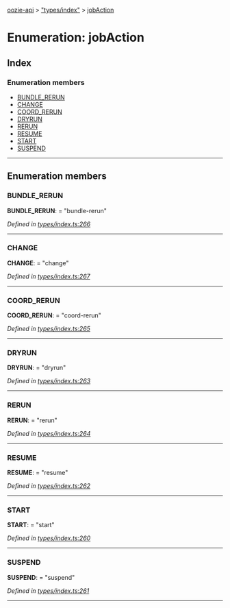 [oozie-api](../README.md) > ["types/index"](../modules/_types_index_.md) > [jobAction](../enums/_types_index_.jobaction.md)

# Enumeration: jobAction

## Index

### Enumeration members

* [BUNDLE_RERUN](_types_index_.jobaction.md#bundle_rerun)
* [CHANGE](_types_index_.jobaction.md#change)
* [COORD_RERUN](_types_index_.jobaction.md#coord_rerun)
* [DRYRUN](_types_index_.jobaction.md#dryrun)
* [RERUN](_types_index_.jobaction.md#rerun)
* [RESUME](_types_index_.jobaction.md#resume)
* [START](_types_index_.jobaction.md#start)
* [SUSPEND](_types_index_.jobaction.md#suspend)

---

## Enumeration members

<a id="bundle_rerun"></a>

###  BUNDLE_RERUN

**BUNDLE_RERUN**:  = "bundle-rerun"

*Defined in [types/index.ts:266](https://github.com/ptariche/oozie-ts/blob/83e55cd/src/types/index.ts#L266)*

___
<a id="change"></a>

###  CHANGE

**CHANGE**:  = "change"

*Defined in [types/index.ts:267](https://github.com/ptariche/oozie-ts/blob/83e55cd/src/types/index.ts#L267)*

___
<a id="coord_rerun"></a>

###  COORD_RERUN

**COORD_RERUN**:  = "coord-rerun"

*Defined in [types/index.ts:265](https://github.com/ptariche/oozie-ts/blob/83e55cd/src/types/index.ts#L265)*

___
<a id="dryrun"></a>

###  DRYRUN

**DRYRUN**:  = "dryrun"

*Defined in [types/index.ts:263](https://github.com/ptariche/oozie-ts/blob/83e55cd/src/types/index.ts#L263)*

___
<a id="rerun"></a>

###  RERUN

**RERUN**:  = "rerun"

*Defined in [types/index.ts:264](https://github.com/ptariche/oozie-ts/blob/83e55cd/src/types/index.ts#L264)*

___
<a id="resume"></a>

###  RESUME

**RESUME**:  = "resume"

*Defined in [types/index.ts:262](https://github.com/ptariche/oozie-ts/blob/83e55cd/src/types/index.ts#L262)*

___
<a id="start"></a>

###  START

**START**:  = "start"

*Defined in [types/index.ts:260](https://github.com/ptariche/oozie-ts/blob/83e55cd/src/types/index.ts#L260)*

___
<a id="suspend"></a>

###  SUSPEND

**SUSPEND**:  = "suspend"

*Defined in [types/index.ts:261](https://github.com/ptariche/oozie-ts/blob/83e55cd/src/types/index.ts#L261)*

___

